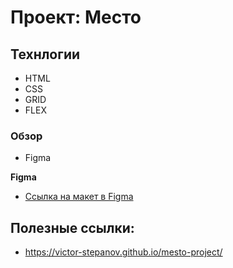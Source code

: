 # Проект: Место

## Технлогии
* HTML
* CSS
* GRID
* FLEX

### Обзор

* Figma


**Figma**

* [Ссылка на макет в Figma](https://www.figma.com/file/2cn9N9jSkmxD84oJik7xL7/JavaScript.-Sprint-4?node-id=0%3A1)

## Полезные ссылки:
- https://victor-stepanov.github.io/mesto-project/

